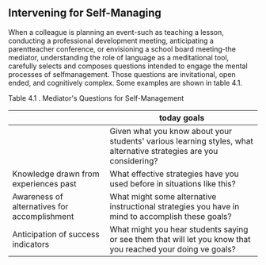 ## Intervening for Self-Managing

When a colleague is planning an event-such as teaching a lesson, conducting a professional development meeting, anticipating a parentteacher conference, or envisioning a school board meeting-the mediator, understanding the role of language as a meditational tool, carefully selects and composes questions intended to engage the mental processes of selfmanagement. Those questions are invitational, open ended, and cognitively complex. Some examples are shown in table 4.1.

Table 4.1 . Mediator's Questions for Self-Management

|                                              | today goals                                                                                                        |
|----------------------------------------------|--------------------------------------------------------------------------------------------------------------------|
|                                              | Given what you know about your students' various learning styles, what alternative strategies are you considering? |
| Knowledge drawn from experiences past        | What effective strategies have you used before in situations like this?                                            |
| Awareness of alternatives for accomplishment | What might some alternative instructional strategies you have in mind to accomplish these goals?                   |
| Anticipation of success indicators           | What might you hear students saying or see them that will let you know that you reached your doing ve goals?       |